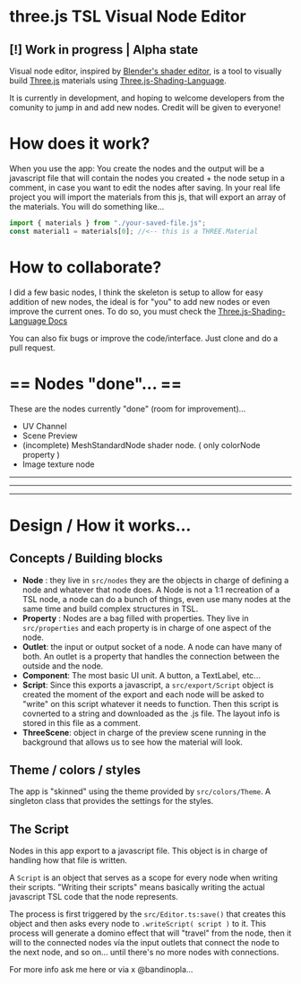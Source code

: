 # three.js TSL Visual Node Editor

## **[!] Work in progress | Alpha state** <br/>
Visual node editor, inspired by [Blender's shader editor](https://www.blender.org/), is a tool to visually build [Three.js](https://threejs.org/) materials using [Three.js-Shading-Language](https://github.com/mrdoob/three.js/wiki/Three.js-Shading-Language). 

It is currently in development, and hoping to welcome developers from the comunity to jump in and add new nodes. Credit will be given to everyone!

# How does it work?
When you use the app: You create the nodes and the output will be a javascript file that will contain the nodes you created + the node setup in a comment, in case you want to edit the nodes after saving. In your real life project you will import the materials from this js, that will export an array of the materials. You will do something like...

```js
import { materials } from "./your-saved-file.js";
const material1 = materials[0]; //<-- this is a THREE.Material 
```

# How to collaborate?
I did a few basic nodes, I think the skeleton is setup to allow for easy addition of new nodes, the ideal is for "you" to add new nodes or even improve the current ones. To do so, you must check the [Three.js-Shading-Language Docs](https://github.com/mrdoob/three.js/wiki/Three.js-Shading-Language)

You can also fix bugs or improve the code/interface. Just clone and do a pull request.

# == Nodes "done"... ==
These are the nodes currently "done" (room for improvement)...
- UV Channel
- Scene Preview
- (incomplete) MeshStandardNode shader node. ( only colorNode property )
- Image texture node

------
------
------

# Design / How it works...
## Concepts / Building blocks
- **Node** : they live in `src/nodes` they are the objects in charge of defining a node and whatever that node does. A Node is not a 1:1 recreation of a TSL node, a node can do a bunch of things, even use many nodes at the same time and build complex structures in TSL. 
- **Property** : Nodes are a bag filled with properties. They live in `src/properties` and each property is in charge of one aspect of the node.
- **Outlet**: the input or output socket of a node. A node can have many of both. An outlet is a property that handles the connection between the outside and the node.
- **Component**: The most basic UI unit. A button, a TextLabel, etc...
- **Script**: Since this exports a javascript, a `src/export/Script` object is created the moment of the export and each node will be asked to "write" on this script whatever it needs to function. Then this script is covnerted to a string and downloaded as the .js file. The layout info is stored in this file as a comment.
- **ThreeScene**: object in charge of the preview scene running in the background that allows us to see how the material will look. 

## Theme / colors / styles
The app is "skinned" using the theme provided by `src/colors/Theme`. A singleton class that provides the settings for the styles. 

## The Script
Nodes in this app export to a javascript file. This object is in charge of handling how that file is written.

A `Script` is an object that serves as a scope for every node when writing their scripts. "Writing their scripts" means basically writing the actual javascript TSL code that the node represents.

The process is first triggered by the `src/Editor.ts:save()` that creates this object and then asks every node to `.writeScript( script )` to it. This process will generate a domino effect that will "travel" from the node, then it will to the connected nodes vía the input outlets that connect the node to the next node, and so on... until there's no more nodes with connections.

For more info ask me here or via x @bandinopla...